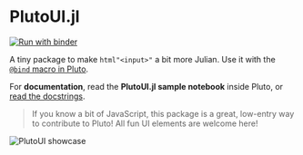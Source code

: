 # PlutoUI.jl

[![Run with binder](https://mybinder.org/badge_logo.svg)](https://mybinder.org/v2/gh/fonsp/pluto-on-binder/v0.17.3/?urlpath=pluto/sample/PlutoUI.jl.jl)

A tiny package to make `html"<input>"` a bit more Julian. Use it with the [`@bind` macro in Pluto](https://github.com/fonsp/Pluto.jl).

For **documentation**, read the **PlutoUI.jl sample notebook** inside Pluto, or [read the docstrings](https://juliahub.com/docs/PlutoUI/).

> If you know a bit of JavaScript, this package is a great, low-entry way to contribute to Pluto! All fun UI elements are welcome here!

![PlutoUI showcase](https://user-images.githubusercontent.com/6933510/79402968-cc203300-7f8d-11ea-8f4c-7b136a5419ef.gif)
